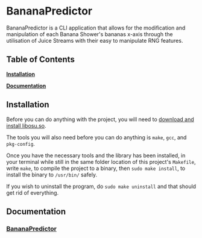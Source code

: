 # BananaPredictor

BananaPredictor is a CLI application that allows for the modification and manipulation of each Banana Shower's bananas x-axis through the utilisation of Juice Streams with their easy to manipulate RNG features.

## Table of Contents

**[Installation](#install)**

**[Documentation](#doc)**

<a name='install'></a>

## Installation

Before you can do anything with the project, you will need to [download and install libosu.so](https://github.com/K3VRAL/libosu).

The tools you will also need before you can do anything is `make`, `gcc`, and `pkg-config`.

Once you have the necessary tools and the library has been installed, in your terminal while still in the same folder location of this project's `Makefile`, write `make`, to compile the project to a binary, then `sudo make install`, to install the binary to `/usr/bin/` safely.

If you wish to uninstall the program, do `sudo make uninstall` and that should get rid of everything.

<a name='doc'></a>

## Documentation

### [BananaPredictor](/doc/BananaPredictor.md)